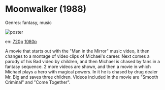 # Moonwalker (1988)

Genres: fantasy, music

![poster](http://image.tmdb.org/t/p/w500/dECjrkQUPq3O1PRZnnFH0CDyrXW.jpg)

en:
  [720p](magnet:?xt=urn:btih:5A51404C3581EE4126498C79E024CB98412D6115&tr=udp://glotorrents.pw:6969/announce&tr=udp://tracker.opentrackr.org:1337/announce&tr=udp://torrent.gresille.org:80/announce&tr=udp://tracker.openbittorrent.com:80&tr=udp://tracker.coppersurfer.tk:6969&tr=udp://tracker.leechers-paradise.org:6969&tr=udp://p4p.arenabg.ch:1337&tr=udp://tracker.internetwarriors.net:1337)
  [1080p](magnet:?xt=urn:btih:9A16DD34CCA9C8190797261EE89A7602E4D9007F&tr=udp://glotorrents.pw:6969/announce&tr=udp://tracker.opentrackr.org:1337/announce&tr=udp://torrent.gresille.org:80/announce&tr=udp://tracker.openbittorrent.com:80&tr=udp://tracker.coppersurfer.tk:6969&tr=udp://tracker.leechers-paradise.org:6969&tr=udp://p4p.arenabg.ch:1337&tr=udp://tracker.internetwarriors.net:1337)
  


A movie that starts out with the "Man in the Mirror" music video, it then changes to a montage of video clips of Michael's career. Next comes a parody of his Bad video by children, and then Michael is chased by fans in a fantasy sequence. 2 more videos are shown, and then a movie in which Michael plays a hero with magical powers. In it he is chased by drug dealer Mr. Big and saves three children. Videos included in the movie are "Smooth Criminal" and "Come Together".